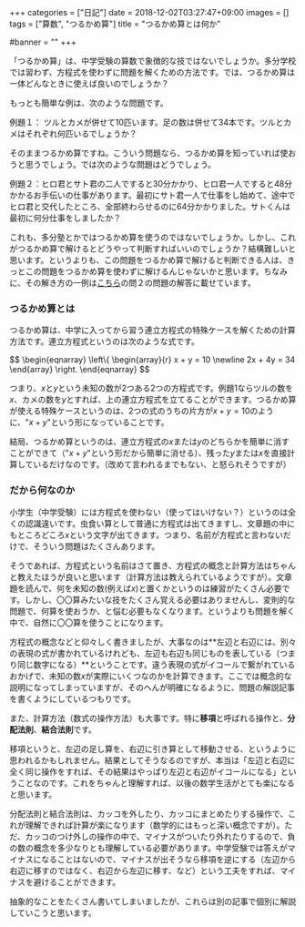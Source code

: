 +++
categories = ["日記"]
date = 2018-12-02T03:27:47+09:00
images = []
tags = ["算数", "つるかめ算"]
title = "つるかめ算とは何か"

#banner = ""
+++

「つるかめ算」は、中学受験の算数で象徴的な技ではないでしょうか。多分学校では習わず、方程式を使わずに問題を解くための方法です。では、つるかめ算は一体どんなときに使えば良いのでしょうか？

<!--more-->

もっとも簡単な例は、次のような問題です。

例題１： ツルとカメが併せて10匹います。足の数は併せて34本です。ツルとカメはそれぞれ何匹いるでしょうか？

そのままつるかめ算ですね。こういう問題なら、つるかめ算を知っていれば使おうと思うでしょう。では次のような問題はどうでしょう。

例題２：ヒロ君とサト君の二人ですると30分かかり、ヒロ君一人ですると48分かかるお手伝いの仕事があります。最初にサト君一人で仕事をし始めて、途中でヒロ君と交代したところ、全部終わらせるのに64分かかりました。サトくんは最初に何分仕事をしましたか？

これも、多分塾とかではつるかめ算を使うのではないでしょうか。しかし、これがつるかめ算で解けるとどうやって判断すればいいのでしょうか？結構難しいと思います。というよりも、この問題をつるかめ算で解けると判断できる人は、きっとこの問題をつるかめ算を使わずに解けるんじゃないかと思います。ちなみに、その解き方の一例は[こちら](https://study-blog.tokyo/2018/11/24/仕事算の問題その３/)の問２の問題の解答に載せています。

### つるかめ算とは

つるかめ算は、中学に入ってから習う連立方程式の特殊ケースを解くための計算方法です。連立方程式というのは次のような式です。

$$
\begin{eqnarray}
  \left\\{
    \begin{array}{r}
      x + y = 10 \newline
      2x + 4y = 34
    \end{array}
  \right.
\end{eqnarray}
$$

つまり、$x$と$y$という未知の数が2つある2つの方程式です。例題1ならツルの数を$x$、カメの数を$y$とすれば、上の連立方程式を立てることができます。つるかめ算が使える特殊ケースというのは、2つの式のうちの片方が$x+y=10$のように、"$x+y$"という形になっていることです。

結局、つるかめ算というのは、連立方程式の$x$または$y$のどちらかを簡単に消すことができて（"$x+y$"という形だから簡単に消せる）、残った$y$または$x$を直接計算しているだけなのです。（改めて言われるまでもない、と怒られそうですが）

### だから何なのか

小学生（中学受験）には方程式を使わない（使ってはいけない？）というのは全くの認識違いです。虫食い算として普通に方程式は出てきますし、文章題の中にもところどころ$x$という文字が出てきます。つまり、名前が方程式と言わないだけで、そういう問題はたくさんあります。

そうであれば、方程式という名前はさて置き、方程式の概念と計算方法はちゃんと教えたほうが良いと思います（計算方法は教えられているようですが）。文章題を読んで、何を未知の数(例えば$x$)と置くかというのは練習がたくさん必要です。しかし、〇〇算みたいな技をたくさん覚える必要はありませんし、変則的な問題で、何算を使おうか、と悩む必要もなくなります。というよりも問題を解く中で、自然に〇〇算を使うことになります。

方程式の概念などと仰々しく書きましたが、大事なのは**左辺と右辺には、別々の表現の式が書かれているけれども、左辺も右辺も同じものを表している（つまり同じ数字になる）**ということです。違う表現の式がイコールで繋がれているおかげで、未知の数$x$が実際にいくつなのかを計算できます。ここでは概念的な説明になってしまっていますが、そのへんが明確になるように、問題の解説記事を書くようにしているつもりです。

また、計算方法（数式の操作方法）も大事です。特に**移項**と呼ばれる操作と、**分配法則**、**結合法則**です。

移項というと、左辺の足し算を、右辺に引き算として移動させる、というように思われるかもしれません。結果としてそうなるのですが、本当は「左辺と右辺に全く同じ操作をすれば、その結果はやっぱり左辺と右辺がイコールになる」ということなのです。これをちゃんと理解すれば、以後の数学生活がとても楽になると思います。

分配法則と結合法則は、カッコを外したり、カッコにまとめたりする操作で、これが理解できれば計算が楽になります（数学的にはもっと深い概念ですが）。ただ、カッコのつけ外しの操作の中で、マイナスがついたり外れたりするので、負の数の概念を多少なりとも理解している必要があります。中学受験では答えがマイナスになることはないので、マイナスが出そうなら移項を逆にする（左辺から右辺に移すのではなく、右辺から左辺に移す、など）という工夫をすれば、マイナスを避けることができます。

抽象的なことをたくさん書いてしまいましたが、これらは別の記事で個別に解説していこうと思います。

